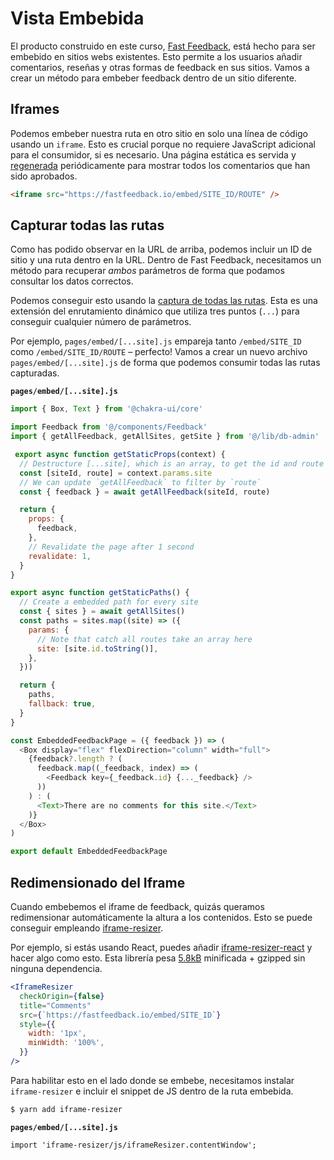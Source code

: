 # Vista Embebida

El producto construido en este curso, [Fast Feedback](/introduction/product-overview), está hecho para ser embebido en sitios webs existentes. Esto permite a los usuarios añadir comentarios, reseñas y otras formas de feedback en sus sitios. Vamos a crear un método para embeber feedback dentro de un sitio diferente.

## Iframes

Podemos embeber nuestra ruta en otro sitio en solo una línea de código usando un `iframe`. Esto es crucial porque no requiere JavaScript adicional para el consumidor, si es necesario. Una página estática es servida y [regenerada](https://nextjs.org/blog/next-9-4#incremental-static-regeneration-beta) periódicamente para mostrar todos los comentarios que han sido aprobados.

```html
<iframe src="https://fastfeedback.io/embed/SITE_ID/ROUTE" />
```

## Capturar todas las rutas

Como has podido observar en la URL de arriba, podemos incluir un ID de sitio y una ruta dentro en la URL. Dentro de Fast Feedback, necesitamos un método para recuperar _ambos_ parámetros de forma que podamos consultar los datos correctos.

Podemos conseguir esto usando la [captura de todas las rutas](https://nextjs.org/docs/routing/dynamic-routes#catch-all-routes). Esta es una extensión del enrutamiento dinámico que utiliza tres puntos (`...`) para conseguir cualquier número de parámetros.

Por ejemplo, `pages/embed/[...site].js` empareja tanto `/embed/SITE_ID` como `/embed/SITE_ID/ROUTE` – perfecto! Vamos a crear un nuevo archivo `pages/embed/[...site].js` de forma que podemos consumir todas las rutas capturadas.

**`pages/embed/[...site].js`**

```js
import { Box, Text } from '@chakra-ui/core'

import Feedback from '@/components/Feedback'
import { getAllFeedback, getAllSites, getSite } from '@/lib/db-admin'

 export async function getStaticProps(context) {
  // Destructure [...site], which is an array, to get the id and route
  const [siteId, route] = context.params.site
  // We can update `getAllFeedback` to filter by `route`
  const { feedback } = await getAllFeedback(siteId, route)

  return {
    props: {
      feedback,
    },
    // Revalidate the page after 1 second
    revalidate: 1,
  }
}

export async function getStaticPaths() {
  // Create a embedded path for every site
  const { sites } = await getAllSites()
  const paths = sites.map((site) => ({
    params: {
      // Note that catch all routes take an array here
      site: [site.id.toString()],
    },
  }))

  return {
    paths,
    fallback: true,
  }
}

const EmbeddedFeedbackPage = ({ feedback }) => (
  <Box display="flex" flexDirection="column" width="full">
    {feedback?.length ? (
      feedback.map((_feedback, index) => (
        <Feedback key={_feedback.id} {..._feedback} />
      ))
    ) : (
      <Text>There are no comments for this site.</Text>
    )}
  </Box>
)

export default EmbeddedFeedbackPage
```

## Redimensionado del Iframe

Cuando embebemos el iframe de feedback, quizás queramos redimensionar automáticamente la altura a los contenidos. Esto se puede conseguir empleando [iframe-resizer](https://github.com/davidjbradshaw/iframe-resizer).

Por ejemplo, si estás usando React, puedes añadir [iframe-resizer-react](https://github.com/davidjbradshaw/iframe-resizer-react) y hacer algo como esto. Esta librería pesa [5.8kB](https://bundlephobia.com/result?p=iframe-resizer-react@1.0.4) minificada + gzipped sin ninguna dependencia.

```jsx
<IframeResizer
  checkOrigin={false}
  title="Comments"
  src={`https://fastfeedback.io/embed/SITE_ID`}
  style={{
    width: '1px',
    minWidth: '100%',
  }}
/>
```

Para habilitar esto en el lado donde se embebe, necesitamos instalar `iframe-resizer` e incluir el snippet de JS dentro de la ruta embebida.

```bash
$ yarn add iframe-resizer
```

**`pages/embed/[...site].js`**

```
import 'iframe-resizer/js/iframeResizer.contentWindow';
```
